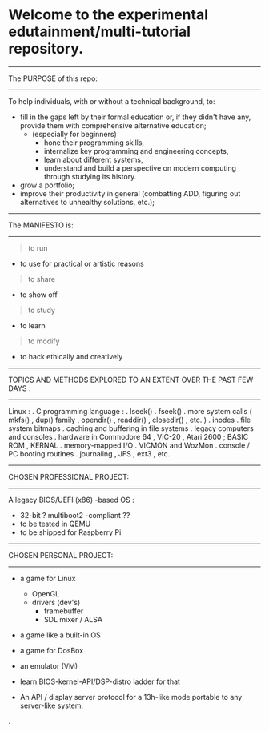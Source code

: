 # Welcome to the experimental edutainment/multi-tutorial repository. 

__________________________________________________________________________
The PURPOSE of this repo:
__________________________________________________________________________

To help individuals, with or without a technical background, to:
- fill in the gaps left by their formal education or, if they didn't have any,
  provide them with comprehensive alternative education;
  - (especially for beginners)
    - hone their programming skills,
    - internalize key programming and engineering concepts,
    - learn about different systems,
    - understand and build a perspective on modern computing through studying
      its history.
- grow a portfolio; 
- improve their productivity in general (combatting ADD, figuring out
  alternatives to unhealthy solutions, etc.); 
    
__________________________________________________________________________
The MANIFESTO is:
__________________________________________________________________________

> to run
  - to use for practical or artistic reasons
> to share
  - to show off
> to study
  - to learn
> to modify
  - to hack ethically and creatively
__________________________________________________________________________
TOPICS AND METHODS EXPLORED TO AN EXTENT OVER THE PAST FEW DAYS :
__________________________________________________________________________

Linux : 
  . C programming language : 
    . lseek()
    . fseek()
    . more system calls ( mkfs() , dup() family , opendir() , readdir() , closedir() , etc. )
    . inodes
    . file system bitmaps
    . caching and buffering in file systems
 . legacy computers and consoles
    . hardware in Commodore 64 , VIC-20 , Atari 2600 ; BASIC ROM , KERNAL
    . memory-mapped I/O
    . VICMON and WozMon
    . console / PC booting routines
 . journaling , JFS , ext3 , etc.  
__________________________________________________________________________
CHOSEN PROFESSIONAL PROJECT: 
__________________________________________________________________________

A legacy BIOS/UEFI (x86) -based OS :
- 32-bit
? multiboot2 -compliant ?? 
- to be tested in QEMU
- to be shipped for Raspberry Pi
__________________________________________________________________________
CHOSEN PERSONAL PROJECT:
__________________________________________________________________________

- a game for Linux 
  - OpenGL 
  - drivers (dev's)
    - framebuffer
    - SDL mixer / ALSA 

- a game like a built-in OS

- a game for DosBox
- an emulator (VM) 
- learn BIOS-kernel-API/DSP-distro ladder for that 
- An API / display server protocol for a 13h-like mode portable to any server-like system.

.